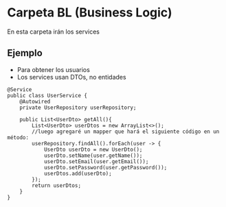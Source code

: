 
# Carpeta BL (Business Logic)

En esta carpeta irán los services


## Ejemplo

- Para obtener los usuarios
- Los services usan DTOs, no entidades
```
@Service
public class UserService {
    @Autowired
    private UserRepository userRepository;

    public List<UserDto> getAll(){
        List<UserDto> userDtos = new ArrayList<>();
        //luego agregaré un mapper que hará el siguiente código en un método:
        userRepository.findAll().forEach(user -> {
            UserDto userDto = new UserDto();
            userDto.setName(user.getName());
            userDto.setEmail(user.getEmail());
            userDto.setPassword(user.getPassword());
            userDtos.add(userDto);
        });
        return userDtos;
    }
}
```